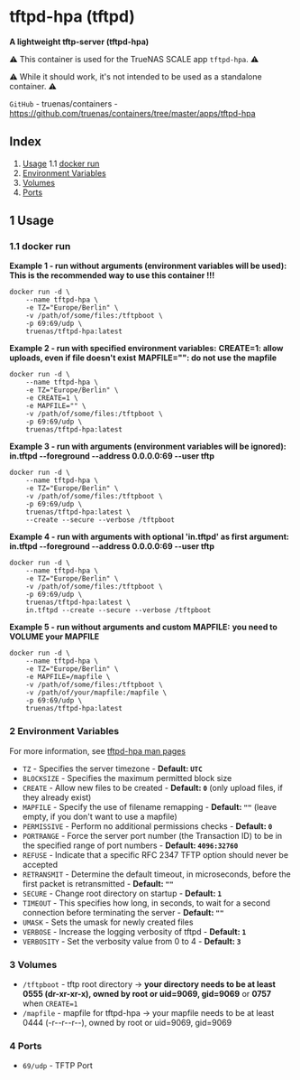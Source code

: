 # tftpd-hpa (tftpd)

**A lightweight tftp-server (tftpd-hpa)**

⚠️ This container is used for the TrueNAS SCALE app `tftpd-hpa`. ⚠️

⚠️ While it should work, it's not intended to be used as a standalone container. ⚠️

`GitHub` - truenas/containers - https://github.com/truenas/containers/tree/master/apps/tftpd-hpa

## Index

1. [Usage](#1-usage)
  1.1 [docker run](#11-docker-run)
2. [Environment Variables](#2-environment-variables)
3. [Volumes](#3-volumes)
4. [Ports](#4-ports)

## 1 Usage

### 1.1 docker run

**Example 1 - run without arguments (environment variables will be used):**
**This is the recommended way to use this container !!!**

```shell
docker run -d \
    --name tftpd-hpa \
    -e TZ="Europe/Berlin" \
    -v /path/of/some/files:/tftpboot \
    -p 69:69/udp \
    truenas/tftpd-hpa:latest
```

**Example 2 - run with specified environment variables:**
**CREATE=1: allow uploads, even if file doesn't exist**
**MAPFILE="": do not use the mapfile**

```shell
docker run -d \
    --name tftpd-hpa \
    -e TZ="Europe/Berlin" \
    -e CREATE=1 \
    -e MAPFILE="" \
    -v /path/of/some/files:/tftpboot \
    -p 69:69/udp \
    truenas/tftpd-hpa:latest
```

**Example 3 - run with arguments (environment variables will be ignored):**
**in.tftpd --foreground --address 0.0.0.0:69 --user tftp <your arguments>**

```shell
docker run -d \
    --name tftpd-hpa \
    -e TZ="Europe/Berlin" \
    -v /path/of/some/files:/tftpboot \
    -p 69:69/udp \
    truenas/tftpd-hpa:latest \
    --create --secure --verbose /tftpboot
```

**Example 4 - run with arguments with optional 'in.tftpd' as first argument:**
**in.tftpd --foreground --address 0.0.0.0:69 --user tftp <your arguments>**

```shell
docker run -d \
    --name tftpd-hpa \
    -e TZ="Europe/Berlin" \
    -v /path/of/some/files:/tftpboot \
    -p 69:69/udp \
    truenas/tftpd-hpa:latest \
    in.tftpd --create --secure --verbose /tftpboot
```

**Example 5 - run without arguments and custom MAPFILE:**
**you need to VOLUME your MAPFILE**

```shell
docker run -d \
    --name tftpd-hpa \
    -e TZ="Europe/Berlin" \
    -e MAPFILE=/mapfile \
    -v /path/of/some/files:/tftpboot \
    -v /path/of/your/mapfile:/mapfile \
    -p 69:69/udp \
    truenas/tftpd-hpa:latest
```

### 2 Environment Variables

For more information, see [tftpd-hpa man pages](https://manpages.debian.org/testing/tftpd-hpa/tftpd.8.en.html)

- `TZ` - Specifies the server timezone - **Default: `UTC`**
- `BLOCKSIZE` - Specifies the maximum permitted block size
- `CREATE` - Allow new files to be created - **Default: `0`** (only upload files, if they already exist)
- `MAPFILE` - Specify the use of filename remapping - **Default: `""`**
  (leave empty, if you don't want to use a mapfile)
- `PERMISSIVE` - Perform no additional permissions checks - **Default: `0`**
- `PORTRANGE` - Force the server port number (the Transaction ID) to be in the specified range of port numbers - **Default: `4096:32760`**
- `REFUSE` - Indicate that a specific RFC 2347 TFTP option should never be accepted
- `RETRANSMIT` - Determine the default timeout, in microseconds, before the first packet is retransmitted - **Default: `""`**
- `SECURE` - Change root directory on startup - **Default: `1`**
- `TIMEOUT` - This specifies how long, in seconds, to wait for a second connection before terminating the server - **Default: `""`**
- `UMASK` - Sets the umask for newly created files
- `VERBOSE` - Increase the logging verbosity of tftpd - **Default: `1`**
- `VERBOSITY` - Set the verbosity value from 0 to 4 - **Default: `3`**

### 3 Volumes

- `/tftpboot` - tftp root directory ->
  **your directory needs to be at least 0555 (dr-xr-xr-x), owned by root or uid=9069, gid=9069** or **0757** when `CREATE=1`
- `/mapfile` - mapfile for tftpd-hpa -> your mapfile needs to be at least 0444 (-r--r--r--), owned by root or uid=9069, gid=9069

### 4 Ports

- `69/udp` - TFTP Port

